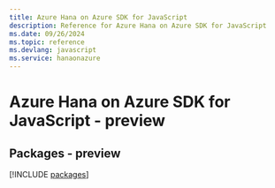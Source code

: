 ```yaml
---
title: Azure Hana on Azure SDK for JavaScript
description: Reference for Azure Hana on Azure SDK for JavaScript
ms.date: 09/26/2024
ms.topic: reference
ms.devlang: javascript
ms.service: hanaonazure
---
```

# Azure Hana on Azure SDK for JavaScript - preview
## Packages - preview
[!INCLUDE [packages](hana-on-azure-index.md)]